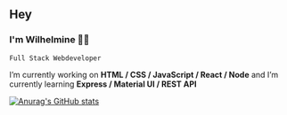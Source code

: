 ## Hey
### I'm Wilhelmine 👩‍💻
`Full Stack Webdeveloper`

 I’m currently working on **HTML / CSS / JavaScript / React / Node** and I’m currently learning **Express / Material UI / REST API**

[![Anurag's GitHub stats](https://github-readme-stats.vercel.app/api?username=wilhelmine-erber)](https://github.com/anuraghazra/github-readme-stats)
